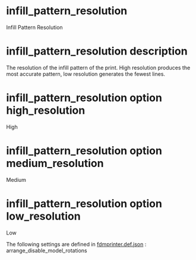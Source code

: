 

# infill_pattern_resolution
Infill Pattern Resolution


# infill_pattern_resolution description
The resolution of the infill pattern of the print. High resolution produces the most accurate pattern, low resolution generates the fewest lines.


# infill_pattern_resolution option high_resolution
High


# infill_pattern_resolution option medium_resolution
Medium


# infill_pattern_resolution option low_resolution
Low

The following settings are defined in [fdmprinter.def.json](https://github.com/smartavionics/Cura/blob/mb-master/resources/definitions/fdmprinter.def.json) : arrange_disable_model_rotations